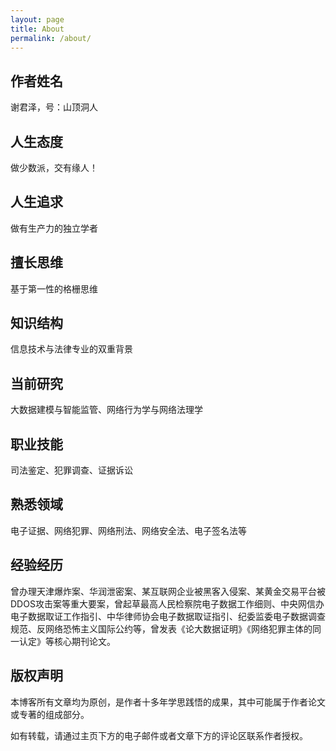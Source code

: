 ```yaml
---
layout: page
title: About
permalink: /about/
---
```


## 作者姓名
谢君泽，号：山顶洞人
## 人生态度
做少数派，交有缘人！
## 人生追求
做有生产力的独立学者

## 擅长思维
基于第一性的格栅思维
## 知识结构
信息技术与法律专业的双重背景
## 当前研究
大数据建模与智能监管、网络行为学与网络法理学

## 职业技能
司法鉴定、犯罪调查、证据诉讼
## 熟悉领域
电子证据、网络犯罪、网络刑法、网络安全法、电子签名法等
## 经验经历
曾办理天津爆炸案、华润泄密案、某互联网企业被黑客入侵案、某黄金交易平台被DDOS攻击案等重大要案，曾起草最高人民检察院电子数据工作细则、中央网信办电子数据取证工作指引、中华律师协会电子数据取证指引、纪委监委电子数据调查规范、反网络恐怖主义国际公约等，曾发表《论大数据证明》《网络犯罪主体的同一认定》等核心期刊论文。

## 版权声明
本博客所有文章均为原创，是作者十多年学思践悟的成果，其中可能属于作者论文或专著的组成部分。

如有转载，请通过主页下方的电子邮件或者文章下方的评论区联系作者授权。